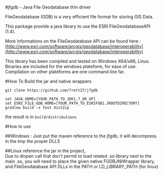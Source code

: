 #jfgdb - Java File Geodatabase thin driver

FileGeodatabase (GDB) is a very efficient file format for storing GIS Data.

This package provide a java library to use the ESRI FileGeodatabaseAPI (1.4).

More informations on the FileGeodatabase API can be found here : [http://www.esri.com/software/arcgis/geodatabase/interoperability](http://www.esri.com/software/arcgis/geodatabase/interoperability)

This library has been compiled and tested on Windows X64/x86, Linux. 
Binaries are included for the windows plateform, for ease of use. Compilation on other plateforms are one command line far.


#How To Build the jar and native wrappers 


	git clone https://github.com/frett27/jfgdb

	set JAVA_HOME=[YOUR_PATH_TO_JDK1.7_OR_UP]
	set ESRI_FILE_GDB_HOME=[YOUR_PATH_TO_ESRIFGB1.3ROOTDIRECTORY]
	gradlew build -x test distZip


the result is in `build/distributions`


#How to use

##Windows :
   Just put the maven reference to the jfgdb, it will decompress in the tmp the proper DLLS 

##Linux
   reference the jar in the project, 	
   Due to dlopen call that don't permit to load related .so library next to the main .so, you will need to place the given native FGDBJNIWrapper library, and FileGeodatabase API DLLs in the PATH or LD\_LIBRARY\_PATH (for linux)


